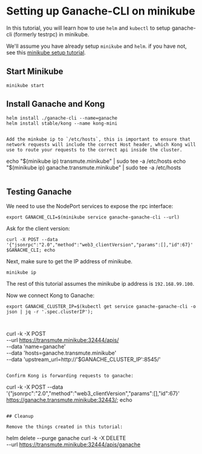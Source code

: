 # Setting up Ganache-CLI on minikube

In this tutorial, you will learn how to use `helm` and `kubectl` to setup ganache-cli (formerly testrpc) in minikube.

We'll assume you have already setup `minikube` and `helm`. if you have not, see this [minikube setup tutorial](../README.md).

## Start Minikube

```
minikube start
```

## Install Ganache and Kong

```
helm install ./ganache-cli --name=ganache
helm install stable/kong --name kong-mini


Add the minkube ip to `/etc/hosts`, this is important to ensure that network requests will include the correct Host header, which Kong will use to route your requests to the correct api inside the cluster.
```

echo "$(minikube ip) transmute.minikube" | sudo tee -a /etc/hosts
echo "$(minikube ip) ganache.transmute.minikube" | sudo tee -a /etc/hosts

```

```

## Testing Ganache

We need to use the NodePort services to expose the rpc interface:

```
export GANACHE_CLI=$(minikube service ganache-ganache-cli --url)
```

Ask for the client version:

```
curl -X POST --data '{"jsonrpc":"2.0","method":"web3_clientVersion","params":[],"id":67}' $GANACHE_CLI; echo
```

Next, make sure to get the IP address of minikube.

```
minikube ip
```

The rest of this tutorial assumes the minikube ip address is `192.168.99.100`.

Now we connect Kong to Ganache:

```
export GANACHE_CLUSTER_IP=$(kubectl get service ganache-ganache-cli -o json | jq -r '.spec.clusterIP');



```
curl -k -X POST \
  --url https://transmute.minikube:32444/apis/ \
  --data 'name=ganache' \
  --data 'hosts=ganache.transmute.minikube' \
  --data 'upstream_url=http://'$GANACHE_CLUSTER_IP':8545/'
```

Confirm Kong is forwarding requests to ganache:

```
curl -k -X POST --data '{"jsonrpc":"2.0","method":"web3_clientVersion","params":[],"id":67}' https://ganache.transmute.minikube:32443/; echo
```

## Cleanup

Remove the things created in this tutorial:

```
helm delete --purge ganache
curl -k -X DELETE \
  --url https://transmute.minikube:32444/apis/ganache
```
